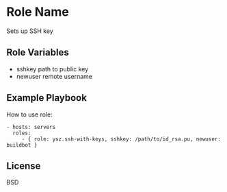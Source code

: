 Role Name
=========

Sets up SSH key

Role Variables
--------------

- sshkey path to public key
- newuser remote username

Example Playbook
----------------

How to use role:

    - hosts: servers
      roles:
         - { role: ysz.ssh-with-keys, sshkey: /path/to/id_rsa.pu, newuser: buildbot }

License
-------

BSD
